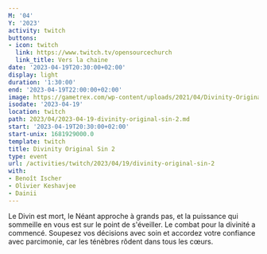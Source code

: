 ```yaml
---
M: '04'
Y: '2023'
activity: twitch
buttons:
- icon: twitch
  link: https://www.twitch.tv/opensourcechurch
  link_title: Vers la chaine
date: '2023-04-19T20:30:00+02:00'
display: light
duration: '1:30:00'
end: '2023-04-19T22:00:00+02:00'
image: https://gametrex.com/wp-content/uploads/2021/04/Divinity-Original-Sin-2-Definitive-Edition-Free-Download.jpg
isodate: '2023-04-19'
location: twitch
path: 2023/04/2023-04-19-divinity-original-sin-2.md
start: '2023-04-19T20:30:00+02:00'
start-unix: 1681929000.0
template: twitch
title: Divinity Original Sin 2
type: event
url: /activities/twitch/2023/04/19/divinity-original-sin-2
with:
- Benoît Ischer
- Olivier Keshavjee
- Dainii
---
```

Le Divin est mort, le Néant approche à grands pas, et la puissance qui sommeille en vous est sur le point de s'éveiller. Le combat pour la divinité a commencé. Soupesez vos décisions avec soin et accordez votre confiance avec parcimonie, car les ténèbres rôdent dans tous les cœurs.
